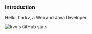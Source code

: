 ### Introduction

Hello, I'm kv, a Web and Java Developer.

![kvv's GitHub stats](https://github-readme-stats.vercel.app/api?username=kvv79&show_icons=true&theme=midnight-purple)
